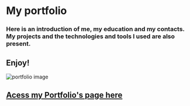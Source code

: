 # My portfolio
### Here is an introduction of me, my education and my contacts. My projects and the technologies and tools I used are also present. 
## Enjoy!

![portfolio image](https://github.com/Jof92/jofPortfolio.github.io/blob/main/gif.gif)

## <a href="https://jof92.github.io/jofPortfolio.github.io/switch_index.html"> Acess my Portfolio's page here </a>
